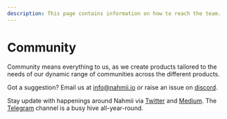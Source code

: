 ```yaml
---
description: This page contains information on how to reach the team.
---
```


# Community

Community means everything to us, as we create products tailored to the needs of our dynamic range of communities across the different products.

&#x20;Got a suggestion? Email us at [info@nahmii.io](mailto:info@nahmii.io) or raise an issue on [discord](https://discord.gg/GKTsUTH).

Stay update with happenings around Nahmii via [Twitter](https://twitter.com/nahmii\_io) and [Medium](https://blog.nahmii.io). The [Telegram](https://t.me/nahmii) channel is a busy hive all-year-round.

